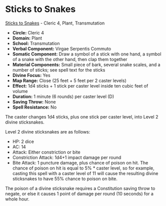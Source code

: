 # Sticks to Snakes

[Sticks to Snakes](/Magic/S/SticksToSnakes.md) - Cleric 4, Plant, Transmutation

- **Circle:** Cleric 4
- **Domain:** Plant
- **School:** Transmutation
- **Verbal Component:** Virgae Serpentis Commuto
- **Somatic Component:** Draw a symbol of a stick with one hand, a symbol of a snake with the other hand, then clap them together
- **Material Components:** Small piece of bark, several snake scales, and a number of sticks; see spell text for the sticks
- **Divine Focus:** Yes
- **Map Range:** Close (25 feet + 5 feet per 2 caster levels)
- **Effect:** 1d4 sticks + 1 stick per caster level inside ten cubic feet of volume
- **Duration:** 1 minute (6 rounds) per caster level (D)
- **Saving Throw:** None
- **Spell Resistance:** No

The caster changes 1d4 sticks, plus one stick per caster level, into Level 2 divine sticksnakes.

Level 2 divine sticksnakes are as follows:

- HP: 2 dice
- AC: 14
- Attack: Either constriction or bite
- Constriction Attack: 1d4+1 impact damage per round
- Bite Attack: 1 puncture damage, plus chance of poison on hit. The chance of poison on hit is equal to 5% * caster level, so for example, casting this spell with a caster level of 11 will cause the resulting divine sticksnakes to have 55% chance to poison on bite.

The poison of a divine sticksnake requires a Constitution saving throw to negate, or else it causes 1 point of damage per round (10 seconds) for a whole hour.
